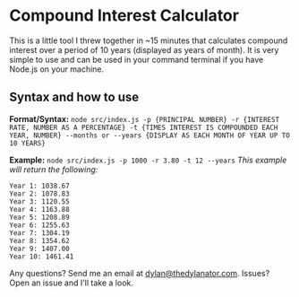 # Compound Interest Calculator

This is a little tool I threw together in ~15 minutes that calculates compound interest over a period of 10 years (displayed as years of month). It is very simple to use and can be used in your command terminal if you have Node.js on your machine.

## Syntax and how to use

**Format/Syntax:** `node src/index.js -p {PRINCIPAL NUMBER} -r {INTEREST RATE, NUMBER AS A PERCENTAGE} -t {TIMES INTEREST IS COMPOUNDED EACH YEAR, NUMBER} --months or --years {DISPLAY AS EACH MONTH OF YEAR UP TO 10 YEARS}`

**Example:** `node src/index.js -p 1000 -r 3.80 -t 12 --years`
*This example will return the following:*
```
Year 1: 1038.67
Year 2: 1078.83
Year 3: 1120.55
Year 4: 1163.88
Year 5: 1208.89
Year 6: 1255.63
Year 7: 1304.19
Year 8: 1354.62
Year 9: 1407.00
Year 10: 1461.41
```

Any questions? Send me an email at dylan@thedylanator.com. Issues? Open an issue and I'll take a look.
